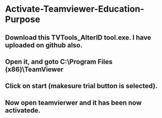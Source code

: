 # Activate-Teamviewer-Education-Purpose
## Download this TVTools_AlterID tool.exe. I have uploaded on github also.
## Open it, and goto C:\Program Files (x86)\TeamViewer
## Click on start (makesure trial button is selected).
## Now open teamvierwer and it has been now activatede.
